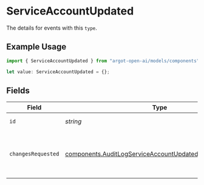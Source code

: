 # ServiceAccountUpdated

The details for events with this `type`.

## Example Usage

```typescript
import { ServiceAccountUpdated } from "argot-open-ai/models/components";

let value: ServiceAccountUpdated = {};
```

## Fields

| Field                                                                                                                                | Type                                                                                                                                 | Required                                                                                                                             | Description                                                                                                                          |
| ------------------------------------------------------------------------------------------------------------------------------------ | ------------------------------------------------------------------------------------------------------------------------------------ | ------------------------------------------------------------------------------------------------------------------------------------ | ------------------------------------------------------------------------------------------------------------------------------------ |
| `id`                                                                                                                                 | *string*                                                                                                                             | :heavy_minus_sign:                                                                                                                   | The service account ID.                                                                                                              |
| `changesRequested`                                                                                                                   | [components.AuditLogServiceAccountUpdatedChangesRequested](../../models/components/auditlogserviceaccountupdatedchangesrequested.md) | :heavy_minus_sign:                                                                                                                   | The payload used to updated the service account.                                                                                     |